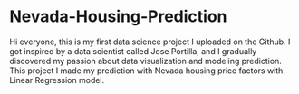 # Nevada-Housing-Prediction
Hi everyone, this is my first data science project I uploaded on the Github. I got inspired by a data scientist called Jose Portilla, and I gradually discovered my passion about data visualization and modeling prediction. This project I made my prediction with Nevada housing price factors with Linear Regression model. 
